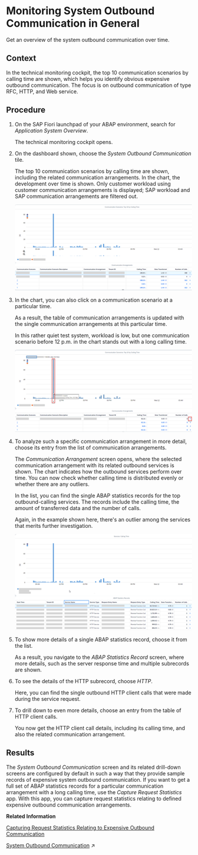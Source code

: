 <!-- loioa0f1c7923e364795aa1c6a47df6083d1 -->

# Monitoring System Outbound Communication in General

Get an overview of the system outbound communication over time.



## Context

In the technical monitoring cockpit, the top 10 communication scenarios by calling time are shown, which helps you identify obvious expensive outbound communication. The focus is on outbound communication of type RFC, HTTP, and Web service.



## Procedure

1.  On the SAP Fiori launchpad of your ABAP environment, search for *Application System Overview*.

    The technical monitoring cockpit opens.

2.  On the dashboard shown, choose the *System Outbound Communication* tile.

    The top 10 communication scenarios by calling time are shown, including the related communication arrangements. In the chart, the development over time is shown. Only customer workload using customer communication arrangements is displayed; SAP workload and SAP communication arrangements are filtered out.

    ![](images/System_Outbound_Communication_in_the_Technical_Monitoring_Cockpit_e06328c.png)

3.  In the chart, you can also click on a communication scenario at a particular time.

    As a result, the table of communication arrangements is updated with the single communication arrangements at this particular time.

    In this rather quiet test system, workload is low, but one communication scenario before 12 p.m. in the chart stands out with a long calling time.

    ![](images/System_Outbound_Communication_Selected_Time_34eb4fd.png)

4.  To analyze such a specific communication arrangement in more detail, choose its entry from the list of communication arrangements.

    The *Communication Arrangement* screen opens, where the selected communication arrangement with its related outbound services is shown. The chart indicates how the outbound services perform over time. You can now check whether calling time is distributed evenly or whether there are any outliers.

    In the list, you can find the single ABAP statistics records for the top outbound-calling services. The records include the calling time, the amount of transferred data and the number of calls.

    Again, in the example shown here, there's an outlier among the services that merits further investigation.

    ![](images/System_Outbound_Communication_Communcation_Arrangement_46a741b.png)

5.  To show more details of a single ABAP statistics record, choose it from the list.

    As a result, you navigate to the *ABAP Statistics Record* screen, where more details, such as the server response time and multiple subrecords are shown.

6.  To see the details of the HTTP subrecord, choose *HTTP*.

    Here, you can find the single outbound HTTP client calls that were made during the service request.

7.  To drill down to even more details, choose an entry from the table of HTTP client calls.

    You now get the HTTP client call details, including its calling time, and also the related communication arrangement.




<a name="loioa0f1c7923e364795aa1c6a47df6083d1__result_h5l_hm2_2vb"/>

## Results

The *System Outbound Communication* screen and its related drill-down screens are configured by default in such a way that they provide sample records of expensive system outbound communication. If you want to get a full set of ABAP statistics records for a particular communication arrangement with a long calling time, use the *Capture Request Statistics* app. With this app, you can capture request statistics relating to defined expensive outbound communication arrangements.

**Related Information**  


[Capturing Request Statistics Relating to Expensive Outbound Communication](capturing-request-statistics-relating-to-expensive-outbound-communication-f33b3d2.md "Use the Capture Request Statistics app to collect statistics of service requests with an expensive outbound communication (RFC, HTTP, or Web service).")

[System Outbound Communication](https://help.sap.com/viewer/b273a660af4e4948a49a316ea2438f24/Cloud/en-US/09e4959f3c8544218b248d99596f5d59.html "Find the top communication scenarios by calling time.") :arrow_upper_right:

